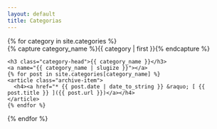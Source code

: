 ```yaml
---
layout: default
title: Categorias
---
```


<div id="archives">
{% for category in site.categories %}
  <div class="archive-group">
    {% capture category_name %}{{ category | first }}{% endcapture %}
    <div id="#{{ category_name | slugize }}"></div>
    <p></p>

    <h3 class="category-head">{{ category_name }}</h3>
    <a name="{{ category_name | slugize }}"></a>
    {% for post in site.categories[category_name] %}
    <article class="archive-item">
      <h4><a href="* {{ post.date | date_to_string }} &raquo; [ {{ post.title }} ]({{ post.url }})</a></h4>
    </article>
    {% endfor %}
  </div>
{% endfor %}
</div>
